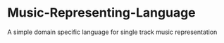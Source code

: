 # Music-Representing-Language
A simple domain specific language for single track music representation
